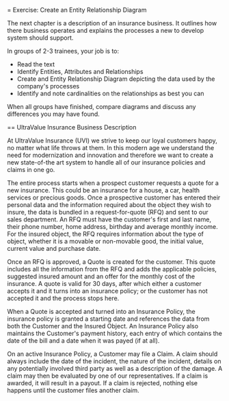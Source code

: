 = Exercise: Create an Entity Relationship Diagram

The next chapter is a description of an insurance business. It outlines how there business operates and explains the
processes a new to develop system should support.

In groups of 2-3 trainees, your job is to:

* Read the text
* Identify Entities, Attributes and Relationships
* Create and Entity Relationship Diagram depicting the data used by the company's processes
* Identify and note cardinalities on the relationships as best you can

When all groups have finished, compare diagrams and discuss any differences you may have found.


== UltraValue Insurance Business Description

At UltraValue Insurance (UVI) we strive to keep our loyal customers happy, no matter what life throws at them. In this modern
age we understand the need for modernization and innovation and therefore we want to create a new state-of-the art system to
handle all of our insurance policies and claims in one go.

The entire process starts when a prospect customer requests a quote for a new insurance. This could be an insurance for a house,
a car, health services or precious goods. Once a prospective customer has entered their personal data and the information required 
about the object they wish to insure, the data is bundled in a request-for-quote (RFQ) and sent to our sales department. An RFQ
must have the customer's first and last name, their phone number, home address, birthday and average monthly income. For the insured
object, the RFQ requires information about the type of object, whether it is a movable or non-movable good, the initial value,
current value and purchase date.

Once an RFQ is approved, a Quote is created for the customer. This quote includes all the information from the RFQ and adds the
applicable policies, suggested insured amount and an offer for the monthly cost of the insurance. A quote is valid for 30 days, 
after which either a customer accepts it and it turns into an insurance policy; or the customer has not accepted it and the 
process stops here.

When a Quote is accepted and turned into an Insurance Policy, the insurance policy is granted a starting date and references
the data from both the Customer and the Insured Object. An Insurance Policy also maintains the Customer's payment history, each 
entry of which contains the date of the bill and a date when it was payed (if at all).

On an active Insurance Policy, a Customer may file a Claim. A claim should always include the date of the incident, the nature
of the incident, details on any potentially involved third party as well as a description of the damage. A claim may then
be evaluated by one of our representatives. If a claim is awarded, it will result in a payout. If a claim is rejected, nothing else
happens until the customer files another claim.
